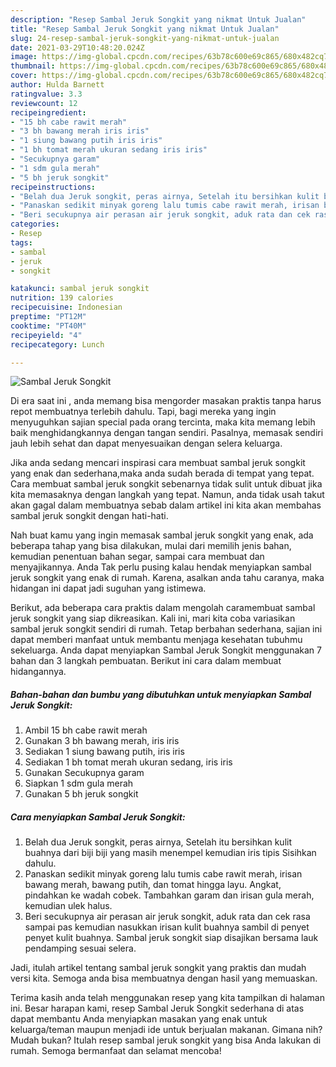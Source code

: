 ```yaml
---
description: "Resep Sambal Jeruk Songkit yang nikmat Untuk Jualan"
title: "Resep Sambal Jeruk Songkit yang nikmat Untuk Jualan"
slug: 24-resep-sambal-jeruk-songkit-yang-nikmat-untuk-jualan
date: 2021-03-29T10:48:20.024Z
image: https://img-global.cpcdn.com/recipes/63b78c600e69c865/680x482cq70/sambal-jeruk-songkit-foto-resep-utama.jpg
thumbnail: https://img-global.cpcdn.com/recipes/63b78c600e69c865/680x482cq70/sambal-jeruk-songkit-foto-resep-utama.jpg
cover: https://img-global.cpcdn.com/recipes/63b78c600e69c865/680x482cq70/sambal-jeruk-songkit-foto-resep-utama.jpg
author: Hulda Barnett
ratingvalue: 3.3
reviewcount: 12
recipeingredient:
- "15 bh cabe rawit merah"
- "3 bh bawang merah iris iris"
- "1 siung bawang putih iris iris"
- "1 bh tomat merah ukuran sedang iris iris"
- "Secukupnya garam"
- "1 sdm gula merah"
- "5 bh jeruk songkit"
recipeinstructions:
- "Belah dua Jeruk songkit, peras airnya, Setelah itu bersihkan kulit buahnya dari biji biji yang masih menempel kemudian iris tipis Sisihkan dahulu."
- "Panaskan sedikit minyak goreng lalu tumis cabe rawit merah, irisan bawang merah, bawang putih, dan tomat hingga layu. Angkat, pindahkan ke wadah cobek. Tambahkan garam dan irisan gula merah, kemudian ulek halus."
- "Beri secukupnya air perasan air jeruk songkit, aduk rata dan cek rasa sampai pas kemudian nasukkan irisan kulit buahnya sambil di penyet penyet kulit buahnya. Sambal jeruk songkit siap disajikan bersama lauk pendamping sesuai selera."
categories:
- Resep
tags:
- sambal
- jeruk
- songkit

katakunci: sambal jeruk songkit 
nutrition: 139 calories
recipecuisine: Indonesian
preptime: "PT12M"
cooktime: "PT40M"
recipeyield: "4"
recipecategory: Lunch

---
```



![Sambal Jeruk Songkit](https://img-global.cpcdn.com/recipes/63b78c600e69c865/680x482cq70/sambal-jeruk-songkit-foto-resep-utama.jpg)

Di era  saat ini , anda memang bisa mengorder masakan praktis tanpa harus repot membuatnya terlebih dahulu. Tapi, bagi mereka yang ingin menyuguhkan sajian special pada orang tercinta, maka kita memang lebih baik menghidangkannya dengan tangan sendiri. Pasalnya, memasak sendiri jauh lebih sehat dan dapat menyesuaikan dengan selera keluarga.

Jika anda sedang mencari inspirasi cara membuat sambal jeruk songkit yang enak dan sederhana,maka anda sudah berada di tempat yang tepat. Cara membuat sambal jeruk songkit  sebenarnya tidak sulit untuk dibuat jika kita memasaknya dengan langkah yang tepat. Namun, anda tidak usah takut akan gagal dalam membuatnya 
sebab dalam artikel ini kita akan membahas sambal jeruk songkit dengan hati-hati.  



Nah buat kamu yang ingin memasak sambal jeruk songkit yang enak, ada beberapa tahap yang bisa dilakukan, mulai dari memilih jenis bahan, kemudian penentuan bahan segar, sampai cara membuat dan menyajikannya. Anda Tak perlu pusing kalau hendak menyiapkan sambal jeruk songkit yang enak di rumah. Karena, asalkan anda  tahu caranya, maka hidangan ini dapat jadi suguhan yang istimewa.

Berikut, ada beberapa cara praktis  dalam mengolah caramembuat sambal jeruk songkit yang siap dikreasikan. Kali ini, mari kita coba variasikan sambal jeruk songkit sendiri di rumah. Tetap berbahan sederhana, sajian ini dapat memberi manfaat untuk membantu menjaga kesehatan tubuhmu sekeluarga. Anda dapat menyiapkan Sambal Jeruk Songkit menggunakan 7 bahan dan 3 langkah pembuatan. Berikut ini cara dalam membuat hidangannya.

<!--inarticleads1-->

##### Bahan-bahan dan bumbu yang dibutuhkan untuk menyiapkan Sambal Jeruk Songkit:

1. Ambil 15 bh cabe rawit merah
1. Gunakan 3 bh bawang merah, iris iris
1. Sediakan 1 siung bawang putih, iris iris
1. Sediakan 1 bh tomat merah ukuran sedang, iris iris
1. Gunakan Secukupnya garam
1. Siapkan 1 sdm gula merah
1. Gunakan 5 bh jeruk songkit




<!--inarticleads2-->

##### Cara menyiapkan Sambal Jeruk Songkit:

1. Belah dua Jeruk songkit, peras airnya, Setelah itu bersihkan kulit buahnya dari biji biji yang masih menempel kemudian iris tipis Sisihkan dahulu.
1. Panaskan sedikit minyak goreng lalu tumis cabe rawit merah, irisan bawang merah, bawang putih, dan tomat hingga layu. Angkat, pindahkan ke wadah cobek. Tambahkan garam dan irisan gula merah, kemudian ulek halus.
1. Beri secukupnya air perasan air jeruk songkit, aduk rata dan cek rasa sampai pas kemudian nasukkan irisan kulit buahnya sambil di penyet penyet kulit buahnya. Sambal jeruk songkit siap disajikan bersama lauk pendamping sesuai selera.




Jadi, itulah artikel tentang  sambal jeruk songkit  yang praktis dan mudah versi kita. Semoga anda bisa membuatnya dengan hasil yang memuaskan. 

Terima kasih anda telah menggunakan resep yang kita tampilkan di halaman ini. Besar harapan kami, resep  Sambal Jeruk Songkit sederhana di atas dapat membantu Anda menyiapkan masakan yang enak untuk keluarga/teman maupun menjadi ide untuk berjualan makanan. Gimana nih? Mudah bukan? Itulah resep sambal jeruk songkit yang bisa Anda lakukan di rumah. Semoga bermanfaat dan selamat mencoba!

